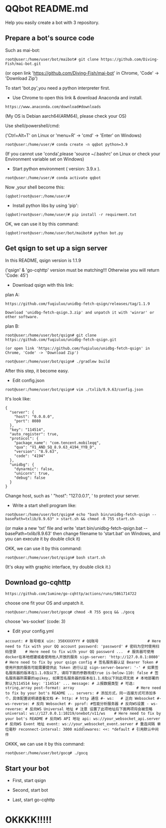 # QQbot README.md
Help you easily create a bot with 3 repository.

## Prepare a bot's source code
Such as mai-bot:

`
root@user:/home/user/bot/maibot# git clone https://github.com/Diving-Fish/mai-bot.git
`

(or open link 'https://github.com/Diving-Fish/mai-bot' in Chrome, 'Code' -> 'Download Zip')

To start 'bot.py',you need a python interpreter first.

 - Use Chrome to open this link & download Anaconda and install.

`
https://www.anaconda.com/download#downloads
`

(My OS is Debian aarch64(ARM64), please check your OS)

Use shell/powershell/cmd:

('Ctrl+Alt+T' on Linux or 'menu+R' -> 'cmd' -> 'Enter' on Windows)

`
  root@user:/home/user/# conda create -n qqbot python=3.9
`

(If you cannot use 'conda',please 'source ~/.bashrc' on Linux or check your Environment variable set on Windows)

 - Start python environment ( version: 3.9.x ).

`
  root@user:/home/user/# conda activate qqbot
`

Now ,your shell become this:

`
  (qqbot)root@user:/home/user/# 
`

 - Install python libs by using 'pip':

`
  (qqbot)root@user:/home/user/# pip install -r requirment.txt
`

OK, we can use it by this command:

`
  (qqbot)root@user:/home/user/bot/maibot# python bot.py
`

## Get qsign to set up a sign server
In this README, qsign version is 1.1.9 

('qsign' & 'go-cqhttp' version must be matching!!! Otherwise you will return 'Code: 45')

 - Download qsign with this link:

plan A:

`
    https://github.com/fuqiuluo/unidbg-fetch-qsign/releases/tag/1.1.9
`

    Download 'unidbg-fetch-qsign.3.zip' and unpatch it with 'winrar' or other software.

plan B:

`
      root@user:/home/user/bot/qsign# git clone https://github.com/fuqiuluo/unidbg-fetch-qsign.git
`

    (or open link 'https://github.com/fuqiuluo/unidbg-fetch-qsign' in Chrome, 'Code' -> 'Download Zip')
   
`
      root@user:/home/user/bot/qsign# ./gradlew build
`

After this step, it become easy.

 - Edit config.json

`
  root@user:/home/user/bot/qsign# vim ./txlib/8.9.63/config.json
`

It's look like:

    {
      "server": {
        "host": "0.0.0.0",
        "port": 8080
      },
      "key": "114514",
      "auto_register": true,
      "protocol": {
        "package_name": "com.tencent.mobileqq",
        "qua": "V1_AND_SQ_8.9.63_4194_YYB_D",
        "version": "8.9.63",
        "code": "4194"
      },
      "unidbg": {
        "dynarmic": false,
        "unicorn": true,
        "debug": false
      }
    }


Change host, such as ' "host": "127.0.0.1", ' to protect your server.

 - Write a start shell program like:

`
  root@user:/home/user/bot/qsign# echo "bash bin/unidbg-fetch-qsign --basePath=txlib/8.9.63" > start.sh && chmod -R 755 start.sh
`

(or make a new 'txt' file and write 'start bin/unidbg-fetch-qsign.bat --basePath=txlib/8.9.63' then change filename to 'start.bat' on Windows, and you can execute it by double click it)

OKK, we can use it by this command:

`
  root@user:/home/user/bot/qsign# bash start.sh
`

(It's okay with graphic interface, try double click it.)

## Download go-cqhttp

`
https://github.com/1umine/go-cqhttp/actions/runs/5861714722
`

choose one fit your OS and unpatch it.

`
    root@user:/home/user/bot/gocq# chmod -R 755 gocq && ./gocq
`

choose 'ws-socket' (code: 3)

 - Edit your config.yml

`
    account: # 账号相关
      uin: 350XXXXYYY # QQ账号                      # Here need to fix with your QQ account
      password: 'password' # 密码为空时使用扫码登录    # Here need to fix with your QQ password
      ... 
      # 服务器可使用docker在本地搭建或者使用他人开放的服务
      sign-server: 'http://127.0.0.1:8080'          # Here need to fix by your qsign config
      # 签名服务器认证 Bearer Token
      # 使用开放的服务可能需要提供此 Token 进行认证
      sign-server-bearer: '-'
      # 如果签名服务器的版本在1.1.0及以下, 请将下面的参数改成true
      is-below-110: false
      # 签名服务器所需要的apikey, 如果签名服务器的版本在1.1.0及以下则此项无效
      # 本地部署的默认为114514
      key: '114514'
      ...
    message:
      # 上报数据类型
      # 可选: string,array
      post-format: array                            # Here need to fix by your bot's README
      ...
  servers:
    # 添加方式，同一连接方式可添加多个，具体配置说明请查看文档
    #- http: # http 通信
    #- ws:   # 正向 Websocket
    #- ws-reverse: # 反向 Websocket
    #- pprof: #性能分析服务器
    # 反向WS设置
    - ws-reverse:
        # 反向WS Universal 地址
        # 注意 设置了此项地址后下面两项将会被忽略
        universal: ws://127.0.0.1:10219/onebot/v11/ws    # Here need to fix by your bot's README
        # 反向WS API 地址
        api: ws://your_websocket_api.server
        # 反向WS Event 地址
        event: ws://your_websocket_event.server
        # 重连间隔 单位毫秒
        reconnect-interval: 3000
        middlewares:
          <<: *default # 引用默认中间件
`

OKKK, we can use it by this command:

`
  root@user:/home/user/bot/gocq# ./gocq
`

## Start your bot

 - First, start qsign

 - Second, start bot

 - Last, start go-cqhttp

# OKKKK!!!!!
